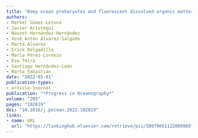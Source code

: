 ```yaml
---
title: "Deep ocean prokaryotes and fluorescent dissolved organic matter reflect the history of the water masses across the Atlantic Ocean"
authors:
- Markel Gómez-Letona
- Javier Arístegui
- Nauzet Hernández-Hernández
- Xosé Antón Álvarez-Salgado
- Marta Álvarez
- Erick Delgadillo
- María Pérez-Lorenzo
- Eva Teira
- Santiago Hernández-León
- Marta Sebastián
date: "2022-01-01"
publication-types:
- article-journal
publication: "*Progress in Oceanography*"
volume: "205"
pages: "102819"
doi: "10.1016/j.pocean.2022.102819"
links:
- name: URL
  url: "https://linkinghub.elsevier.com/retrieve/pii/S0079661122000805"
---
```

